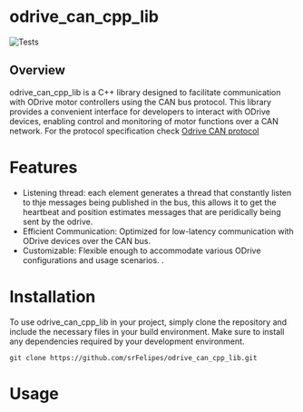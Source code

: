 # odrive_can_cpp_lib
![Tests](https://github.com/srFelipes/odrive_can_cpp_lib/actions/workflows/build_and_test.yml/badge.svg)
## Overview

odrive_can_cpp_lib is a C++ library designed to facilitate communication with ODrive motor controllers using the CAN bus protocol. This library provides a convenient interface for developers to interact with ODrive devices, enabling control and monitoring of motor functions over a CAN network. For the protocol specification check [Odrive CAN protocol](https://docs.odriverobotics.com/v/0.5.6/can-protocol.html)
# Features

* Listening thread: each element generates a thread that constantly listen to thje messages being published in the bus, this allows it to get the heartbeat and position estimates messages that are peridically being sent by the odrive.
* Efficient Communication: Optimized for low-latency communication with ODrive devices over the CAN bus.
* Customizable: Flexible enough to accommodate various ODrive configurations and usage scenarios.
.

# Installation

To use odrive_can_cpp_lib in your project, simply clone the repository and include the necessary files in your build environment. Make sure to install any dependencies required by your development environment.

```
git clone https://github.com/srFelipes/odrive_can_cpp_lib.git
```

# Usage

    